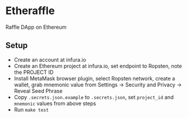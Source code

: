 # Etheraffle

Raffle DApp on Ethereum

## Setup

- Create an account at infura.io
- Create an Ethereum project at infura.io, set endpoint to Ropsten, note the PROJECT ID
- Install MetaMask browser plugin, select Ropsten network, create a wallet, grab mnemonic value from Settings -> Security and Privacy -> Reveal Seed Phrase
- Copy `.secrets.json.example` to `.secrets.json`, set `project_id` and `mnemonic` values from above steps
- Run `make test`
